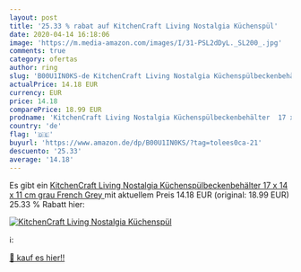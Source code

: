 ```yaml
---
layout: post
title: '25.33 % rabat auf KitchenCraft Living Nostalgia Küchenspül'
date: 2020-04-14 16:18:06
image: 'https://m.media-amazon.com/images/I/31-PSL2dDyL._SL200_.jpg'
comments: true
category: ofertas
author: ring
slug: 'B00U1IN0KS-de KitchenCraft Living Nostalgia Küchenspülbeckenbehälter  17 x 14 x 11 cm  grau  French Grey '
actualPrice: 14.18 EUR
currency: EUR
price: 14.18
comparePrice: 18.99 EUR
prodname: 'KitchenCraft Living Nostalgia Küchenspülbeckenbehälter  17 x 14 x 11 cm  grau  French Grey '
country: 'de'
flag: '🇩🇪'
buyurl: 'https://www.amazon.de/dp/B00U1IN0KS/?tag=tolees0ca-21'
descuento: '25.33'
average: '14.18'
---
```


Es gibt ein [KitchenCraft Living Nostalgia Küchenspülbeckenbehälter  17 x 14 x 11 cm  grau  French Grey ](https://www.amazon.de/dp/B00U1IN0KS/?tag=tolees0ca-21) mit aktuellem Preis 14.18 EUR (original: 18.99 EUR) 25.33 % Rabatt hier:

[![KitchenCraft Living Nostalgia Küchenspül](https://m.media-amazon.com/images/I/31-PSL2dDyL._SL200_.jpg)](https://www.amazon.de/dp/B00U1IN0KS/?tag=tolees0ca-21)

ℹ️:


[🛒 kauf es hier!!](https://www.amazon.de/dp/B00U1IN0KS/?tag=tolees0ca-21)
